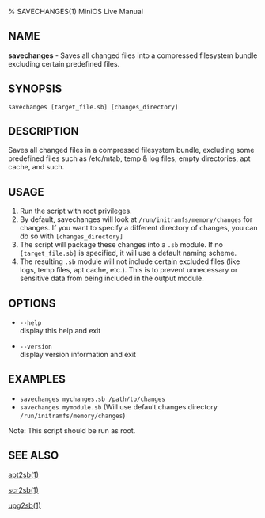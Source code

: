 % SAVECHANGES(1) MiniOS Live Manual 

## NAME
**savechanges** - Saves all changed files into a compressed filesystem bundle excluding certain predefined files.

## SYNOPSIS
`savechanges [target_file.sb] [changes_directory]`

## DESCRIPTION
Saves all changed files in a compressed filesystem bundle, excluding some predefined files such as /etc/mtab, temp & log files, empty directories, apt cache, and such.

## USAGE
1. Run the script with root privileges.
2. By default, savechanges will look at `/run/initramfs/memory/changes` for changes. If you want to specify a different directory of changes, you can do so with `[changes_directory]`
3. The script will package these changes into a `.sb` module. If no `[target_file.sb]` is specified, it will use a default naming scheme.
5. The resulting `.sb` module will not include certain excluded files (like logs, temp files, apt cache, etc.). This is to prevent unnecessary or sensitive data from being included in the output module.

## OPTIONS
* `--help`  
    display this help and exit

* `--version`  
    display version information and exit

## EXAMPLES
* `savechanges mychanges.sb /path/to/changes`
* `savechanges mymodule.sb` (Will use default changes directory `/run/initramfs/memory/changes`)

Note: This script should be run as root. 

## SEE ALSO
[apt2sb(1)](man:apt2sb.1)

[scr2sb(1)](man:scr2sb.1)

[upg2sb(1)](man:upg2sb.1)